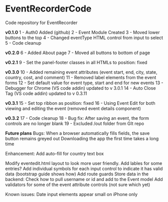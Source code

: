 # EventRecorderCode
Code repository for EventRecorder

**v0.1.0**
1 - Auth0 Added (github)
2 - Event Module Created
3 - Moved lower buttons to the top
4 - Changed eventType HTML control from input to select
5 - Code cleanup

**v0.2.0**
6 - Added About page
7 - Moved all buttons to bottom of page 

**v0.2.1**
9 - Set the panel-footer classes in all HTMLs to position: fixed

**v0.3.0**
10 - Added remaining event attributes (event start, end, city, state, country, cost, and comment)
11 - Removed label elements from the event forms 
12 - Set default value for event type, start and end for new events
13 - Debugger for Chrome (VS code addin) updated to v 3.0.1
14 - Auto Close Tag (VS code addin) updated to v 0.3.11

**v0.3.1**
15 - Set top ribbon as position: fixed
16 - Using Event Edit for both viewing and editing the event (removed event details component)

**v0.3.2**
17 - Code cleanup
18 - Bug fix: After saving an event, the form controls are no longer blank
19 - Excluded /out folder from GIt repo

**Future plans**
Bugs:
When a browser automatically fills fields, the save button remains greyed out
Downloading the app the first time takes a long time

Enhancement:
Add auto-fill for country text box

Modify eventedit.html layout to look more user friendly. Add lables for some entries? 
Add individual symbols for each input control to indicate it has valid data (bootstrap guide shows how)
Add route guards
Store data in the backend: Check how to pull username or id and add to the Event model
Add validators for some of the event attribute controls (not sure which yet)

Known issues:
Date input elements appear small on iPhone only